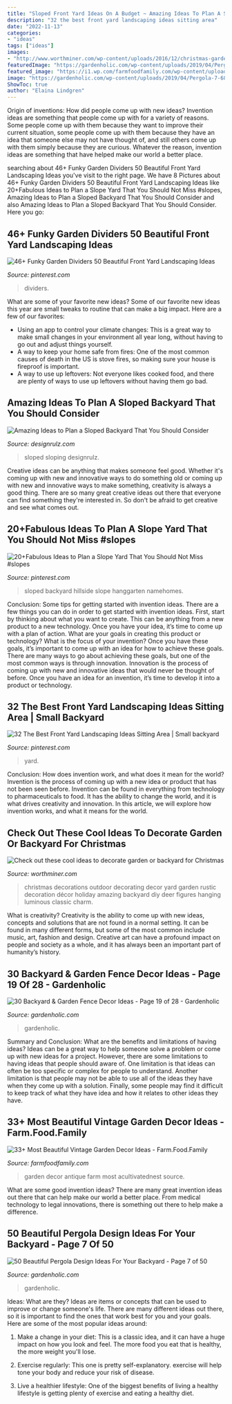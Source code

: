 ```yaml
---
title: "Sloped Front Yard Ideas On A Budget ~ Amazing Ideas To Plan A Sloped Backyard That You Should Consider"
description: "32 the best front yard landscaping ideas sitting area"
date: "2022-11-13"
categories:
- "ideas"
tags: ["ideas"]
images:
- "http://www.worthminer.com/wp-content/uploads/2016/12/christmas-garden-nebo-christmas-backyard-christmas-backyard-ideas-19.jpg"
featuredImage: "https://gardenholic.com/wp-content/uploads/2019/04/Pergola-7-685x1024.jpg"
featured_image: "https://i1.wp.com/farmfoodfamily.com/wp-content/uploads/2018/08/01-vintage-garden-decor-ideas-farmfoodfamily.com_.jpg?resize=711%2C1024&amp;ssl=1"
image: "https://gardenholic.com/wp-content/uploads/2019/04/Pergola-7-685x1024.jpg"
ShowToc: true
author: "Elaina Lindgren"
---
```



Origin of inventions: How did people come up with new ideas?
Invention ideas are something that people come up with for a variety of reasons. Some people come up with them because they want to improve their current situation, some people come up with them because they have an idea that someone else may not have thought of, and still others come up with them simply because they are curious. Whatever the reason, invention ideas are something that have helped make our world a better place.

	

		
searching about 46+ Funky Garden Dividers 50 Beautiful Front Yard Landscaping Ideas you've visit to the right page. We have 8 Pictures about 46+ Funky Garden Dividers 50 Beautiful Front Yard Landscaping Ideas like 20+Fabulous Ideas to Plan a Slope Yard That You Should Not Miss #slopes, Amazing Ideas to Plan a Sloped Backyard That You Should Consider and also Amazing Ideas to Plan a Sloped Backyard That You Should Consider. Here you go:
		
    
## 46+ Funky Garden Dividers 50 Beautiful Front Yard Landscaping Ideas

<img loading=lazy src="https://i.pinimg.com/736x/24/c4/3c/24c43cd9dc5a815a47e80185c0e19670.jpg" onerror="this.onerror=null;this.src='https://tse2.mm.bing.net/th?id=OIP.RQn36pdLREmrO36bLvuh_gHaJ3&amp;pid=15.1';" alt="46+ Funky Garden Dividers 50 Beautiful Front Yard Landscaping Ideas">

_Source: pinterest.com_

>dividers. 

	

What are some of your favorite new ideas?
Some of our favorite new ideas this year are small tweaks to routine that can make a big impact. Here are a few of our favorites: 
- Using an app to control your climate changes: This is a great way to make small changes in your environment all year long, without having to go out and adjust things yourself. 
- A way to keep your home safe from fires: One of the most common causes of death in the US is stove fires, so making sure your house is fireproof is important. 
- A way to use up leftovers: Not everyone likes cooked food, and there are plenty of ways to use up leftovers without having them go bad.

    
## Amazing Ideas To Plan A Sloped Backyard That You Should Consider

<img loading=lazy src="https://cdn.designrulz.com/wp-content/uploads/2015/05/sloped-landscape-design-ideas-designrulz-2.jpg" onerror="this.onerror=null;this.src='https://tse2.mm.bing.net/th?id=OIP.gTGeFpT_Prh8bTU13goqMQHaJ6&amp;pid=15.1';" alt="Amazing Ideas to Plan a Sloped Backyard That You Should Consider">

_Source: designrulz.com_

>sloped sloping designrulz. 

	

Creative ideas can be anything that makes someone feel good. Whether it's coming up with new and innovative ways to do something old or coming up with new and innovative ways to make something, creativity is always a good thing. There are so many great creative ideas out there that everyone can find something they're interested in. So don't be afraid to get creative and see what comes out.

    
## 20+Fabulous Ideas To Plan A Slope Yard That You Should Not Miss #slopes

<img loading=lazy src="https://i.pinimg.com/736x/10/a1/cd/10a1cd48fbd379e2243c250a873d231c.jpg" onerror="this.onerror=null;this.src='https://tse2.mm.bing.net/th?id=OIP.9OVh20rmtiDGkF1ma8eiHQHaLE&amp;pid=15.1';" alt="20+Fabulous Ideas to Plan a Slope Yard That You Should Not Miss #slopes">

_Source: pinterest.com_

>sloped backyard hillside slope hanggarten namehomes. 

	

Conclusion: Some tips for getting started with invention ideas.
There are a few things you can do in order to get started with invention ideas. First, start by thinking about what you want to create. This can be anything from a new product to a new technology. Once you have your idea, it’s time to come up with a plan of action. What are your goals in creating this product or technology? What is the focus of your invention? Once you have these goals, it’s important to come up with an idea for how to achieve these goals. There are many ways to go about achieving these goals, but one of the most common ways is through innovation. Innovation is the process of coming up with new and innovative ideas that would never be thought of before. Once you have an idea for an invention, it’s time to develop it into a product or technology.

    
## 32 The Best Front Yard Landscaping Ideas Sitting Area | Small Backyard

<img loading=lazy src="https://i.pinimg.com/736x/7b/58/89/7b5889065a49b1ff18b294106ac253f2.jpg" onerror="this.onerror=null;this.src='https://tse4.mm.bing.net/th?id=OIP.7yk-aEwgpxGcyQqFXSYjyAHaKB&amp;pid=15.1';" alt="32 The Best Front Yard Landscaping Ideas Sitting Area | Small backyard">

_Source: pinterest.com_

>yard. 

	

Conclusion: How does invention work, and what does it mean for the world?
Invention is the process of coming up with a new idea or product that has not been seen before. Invention can be found in everything from technology to pharmaceuticals to food. It has the ability to change the world, and it is what drives creativity and innovation. In this article, we will explore how invention works, and what it means for the world.

    
## Check Out These Cool Ideas To Decorate Garden Or Backyard For Christmas

<img loading=lazy src="http://www.worthminer.com/wp-content/uploads/2016/12/christmas-garden-nebo-christmas-backyard-christmas-backyard-ideas-19.jpg" onerror="this.onerror=null;this.src='https://tse3.mm.bing.net/th?id=OIP.ClYvRDNb0Pwdbf-dMec6sgHaWO&amp;pid=15.1';" alt="Check out these cool ideas to decorate garden or backyard for Christmas">

_Source: worthminer.com_

>christmas decorations outdoor decorating decor yard garden rustic decoration décor holiday amazing backyard diy deer figures hanging luminous classic charm. 

	

What is creativity?
Creativity is the ability to come up with new ideas, concepts and solutions that are not found in a normal setting. It can be found in many different forms, but some of the most common include music, art, fashion and design. Creative art can have a profound impact on people and society as a whole, and it has always been an important part of humanity’s history.

    
## 30 Backyard &amp; Garden Fence Decor Ideas - Page 19 Of 28 - Gardenholic

<img loading=lazy src="https://gardenholic.com/wp-content/uploads/2019/01/Fence-21.jpg" onerror="this.onerror=null;this.src='https://tse4.mm.bing.net/th?id=OIP.-651O1zikgwZK-XrE2AYpgHaLF&amp;pid=15.1';" alt="30 Backyard &amp; Garden Fence Decor Ideas - Page 19 of 28 - Gardenholic">

_Source: gardenholic.com_

>gardenholic. 

	

Summary and Conclusion: What are the benefits and limitations of having ideas?
Ideas can be a great way to help someone solve a problem or come up with new ideas for a project. However, there are some limitations to having ideas that people should aware of. One limitation is that ideas can often be too specific or complex for people to understand. Another limitation is that people may not be able to use all of the ideas they have when they come up with a solution. Finally, some people may find it difficult to keep track of what they have idea and how it relates to other ideas they have.

    
## 33+ Most Beautiful Vintage Garden Decor Ideas - Farm.Food.Family

<img loading=lazy src="https://i1.wp.com/farmfoodfamily.com/wp-content/uploads/2018/08/01-vintage-garden-decor-ideas-farmfoodfamily.com_.jpg?resize=711%2C1024&amp;ssl=1" onerror="this.onerror=null;this.src='https://tse3.mm.bing.net/th?id=OIP.m9njsgxFhSHYffLKNKRR0QHaKq&amp;pid=15.1';" alt="33+ Most Beautiful Vintage Garden Decor Ideas - Farm.Food.Family">

_Source: farmfoodfamily.com_

>garden decor antique farm most acultivatednest source. 

	

What are some good invention ideas?
There are many great invention ideas out there that can help make our world a better place. From medical technology to legal innovations, there is something out there to help make a difference.

    
## 50 Beautiful Pergola Design Ideas For Your Backyard - Page 7 Of 50

<img loading=lazy src="https://gardenholic.com/wp-content/uploads/2019/04/Pergola-7-685x1024.jpg" onerror="this.onerror=null;this.src='https://tse3.mm.bing.net/th?id=OIP.IDmM_G25t4VbJySnndZpTwHaLE&amp;pid=15.1';" alt="50 Beautiful Pergola Design Ideas For Your Backyard - Page 7 of 50">

_Source: gardenholic.com_

>gardenholic. 

	

Ideas: What are they?
Ideas are items or concepts that can be used to improve or change someone's life. There are many different ideas out there, so it is important to find the ones that work best for you and your goals. Here are some of the most popular ideas around:
1. Make a change in your diet: This is a classic idea, and it can have a huge impact on how you look and feel. The more food you eat that is healthy, the more weight you'll lose.

2. Exercise regularly: This one is pretty self-explanatory. exercise will help tone your body and reduce your risk of disease.

3. Live a healthier lifestyle: One of the biggest benefits of living a healthy lifestyle is getting plenty of exercise and eating a healthy diet.

